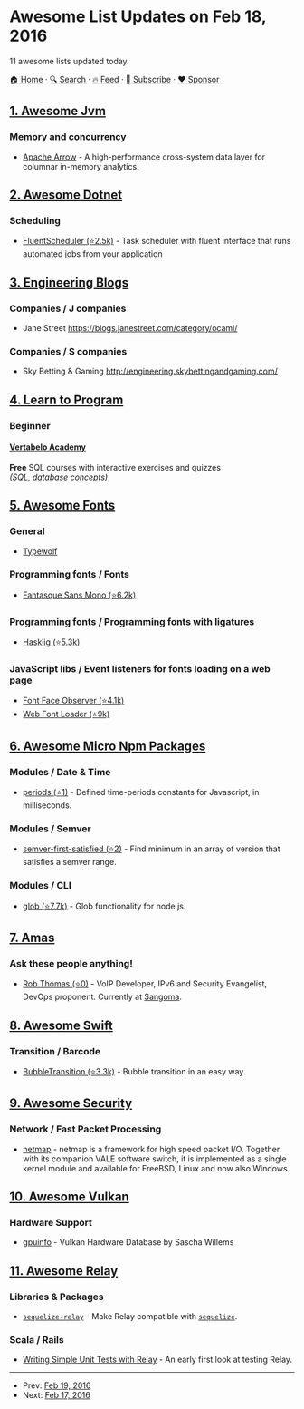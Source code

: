 # Awesome List Updates on Feb 18, 2016

11 awesome lists updated today.

[🏠 Home](/README.md) · [🔍 Search](https://www.trackawesomelist.com/search/) · [🔥 Feed](https://www.trackawesomelist.com/rss.xml) · [📮 Subscribe](https://trackawesomelist.us17.list-manage.com/subscribe?u=d2f0117aa829c83a63ec63c2f&id=36a103854c) · [❤️  Sponsor](https://github.com/sponsors/theowenyoung)



## [1. Awesome Jvm](/content/deephacks/awesome-jvm/README.md)

### Memory and concurrency

*   [Apache Arrow](http://arrow.apache.org/) - A high-performance cross-system data layer for columnar in-memory analytics.

## [2. Awesome Dotnet](/content/quozd/awesome-dotnet/README.md)

### Scheduling

*   [FluentScheduler (⭐2.5k)](https://github.com/fluentscheduler/FluentScheduler) - Task scheduler with fluent interface that runs automated jobs from your application

## [3. Engineering Blogs](/content/kilimchoi/engineering-blogs/README.md)

### Companies / J companies

*   Jane Street <https://blogs.janestreet.com/category/ocaml/>

### Companies / S companies

*   Sky Betting & Gaming <http://engineering.skybettingandgaming.com/>

## [4. Learn to Program](/content/karlhorky/learn-to-program/README.md)

### Beginner

#### [Vertabelo Academy](https://academy.vertabelo.com/)

**Free** SQL courses with interactive exercises and quizzes\
*(SQL, database concepts)*

## [5. Awesome Fonts](/content/brabadu/awesome-fonts/README.md)

### General

*   [Typewolf](https://www.typewolf.com/)

### Programming fonts / Fonts

*   [Fantasque Sans Mono (⭐6.2k)](https://github.com/belluzj/fantasque-sans)

### Programming fonts / Programming fonts with ligatures

*   [Hasklig (⭐5.3k)](https://github.com/i-tu/Hasklig)

### JavaScript libs / Event listeners for fonts loading on a web page

*   [Font Face Observer (⭐4.1k)](https://github.com/bramstein/fontfaceobserver)
*   [Web Font Loader (⭐9k)](https://github.com/typekit/webfontloader)

## [6. Awesome Micro Npm Packages](/content/parro-it/awesome-micro-npm-packages/README.md)

### Modules / Date & Time

*   [periods (⭐1)](https://github.com/timruffles/periods) - Defined time-periods constants for Javascript, in milliseconds.

### Modules / Semver

*   [semver-first-satisfied (⭐2)](https://github.com/parro-it/semver-first-satisfied) - Find minimum in an array of version that satisfies a semver range.

### Modules / CLI

*   [glob (⭐7.7k)](https://github.com/isaacs/node-glob) - Glob functionality for node.js.

## [7. Amas](/content/sindresorhus/amas/README.md)

### Ask these people anything!

*   [Rob Thomas (⭐0)](https://github.com/xrobau/ama) - VoIP Developer, IPv6 and Security Evangelist, DevOps proponent. Currently at [Sangoma](https://www.sangoma.com).

## [8. Awesome Swift](/content/matteocrippa/awesome-swift/README.md)

### Transition / Barcode

*   [BubbleTransition (⭐3.3k)](https://github.com/andreamazz/BubbleTransition) - Bubble transition in an easy way.

## [9. Awesome Security](/content/sbilly/awesome-security/README.md)

### Network / Fast Packet Processing

*   [netmap](http://info.iet.unipi.it/\~luigi/netmap/) - netmap is a framework for high speed packet I/O. Together with its companion VALE software switch, it is implemented as a single kernel module and available for FreeBSD, Linux and now also Windows.

## [10. Awesome Vulkan](/content/vinjn/awesome-vulkan/README.md)

### Hardware Support

*   [gpuinfo](http://vulkan.gpuinfo.org/) - Vulkan Hardware Database by Sascha Willems

## [11. Awesome Relay](/content/expede/awesome-relay/README.md)

### Libraries & Packages

*   [`sequelize-relay`](https://github.com/MattMcFarland/sequelize-relay) - Make Relay compatible with [`sequelize`](https://github.com/sequelize/sequelize).

### Scala / Rails

*   [Writing Simple Unit Tests with Relay](https://medium.com/@mikaelberg/writing-simple-unit-tests-with-relay-707f19e90129) - An early first look at testing Relay.

---

- Prev: [Feb 19, 2016](/content/2016/02/19/README.md)
- Next: [Feb 17, 2016](/content/2016/02/17/README.md)